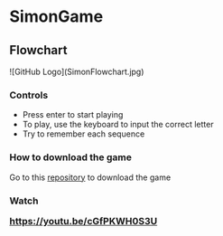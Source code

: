 # SimonGame
<h2>Flowchart</h2>
![GitHub Logo](SimonFlowchart.jpg)
<h3>Controls</h3>
<ul>
  <li>Press enter to start playing</li>
  <li>To play, use the keyboard to input the correct letter</li>
  <li>Try to remember each sequence</li>
</ul>
<h3>How to download the game</h3>
<p> Go to this <a href = "https://github.com/C-K-JavaFinal/SimonGame">repository</a> to download the game
  <h3>Watch


https://youtu.be/cGfPKWH0S3U
